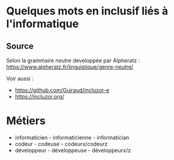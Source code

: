 # Quelques mots en inclusif liés à l'informatique

## Source
Selon la grammaire neutre developpée par Alpheratz :
https://www.alpheratz.fr/linguistique/genre-neutre/

Voir aussi :
- https://github.com/Guiraud/incluzor-e
- https://incluzor.org/

# Métiers
* informaticien - informaticienne - informatician
* codeur - codeuse - codeurx/codeurz
* développeur - développeuse - développeurx/z

